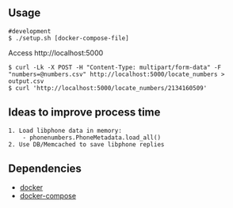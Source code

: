 Usage
-----

    #development
    $ ./setup.sh [docker-compose-file]

Access http://localhost:5000

    $ curl -Lk -X POST -H "Content-Type: multipart/form-data" -F "numbers=@numbers.csv" http://localhost:5000/locate_numbers > output.csv
    $ curl 'http://localhost:5000/locate_numbers/2134160509'

Ideas to improve process time
-----------------------------

    1. Load libphone data in memory:
        - phonenumbers.PhoneMetadata.load_all()
    2. Use DB/Memcached to save libphone replies

Dependencies
------------

- [docker](https://www.docker.com/)
- [docker-compose](https://docs.docker.com/compose/)
